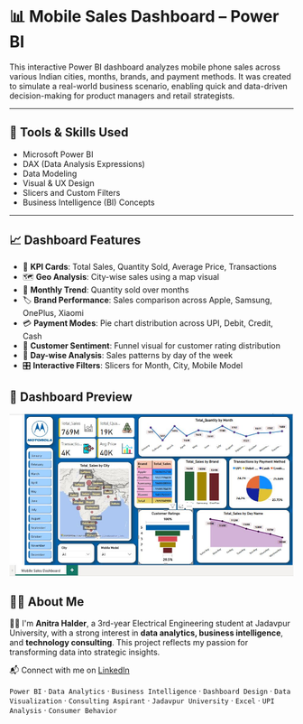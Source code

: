 # 📊 Mobile Sales Dashboard – Power BI

This interactive Power BI dashboard analyzes mobile phone sales across various Indian cities, months, brands, and payment methods. It was created to simulate a real-world business scenario, enabling quick and data-driven decision-making for product managers and retail strategists.

---

## 🔧 Tools & Skills Used
- Microsoft Power BI  
- DAX (Data Analysis Expressions)  
- Data Modeling  
- Visual & UX Design  
- Slicers and Custom Filters  
- Business Intelligence (BI) Concepts

---

## 📈 Dashboard Features
- 📌 **KPI Cards**: Total Sales, Quantity Sold, Average Price, Transactions  
- 🗺️ **Geo Analysis**: City-wise sales using a map visual  
- 📅 **Monthly Trend**: Quantity sold over months  
- 🏷️ **Brand Performance**: Sales comparison across Apple, Samsung, OnePlus, Xiaomi  
- 💳 **Payment Modes**: Pie chart distribution across UPI, Debit, Credit, Cash  
- 🌟 **Customer Sentiment**: Funnel visual for customer rating distribution  
- 📆 **Day-wise Analysis**: Sales patterns by day of the week  
- 🎛️ **Interactive Filters**: Slicers for Month, City, Mobile Model  


## 📸 Dashboard Preview

![Dashboard Preview](https://github.com/student-ju/Mobile-Sales-Dashboard/blob/main/Mobile%20Sales%20Dasboard%20PowerBi%20Project%201.JPG)

## 🙋‍♀️ About Me

👩‍💻 I'm **Anitra Halder**, a 3rd-year Electrical Engineering student at Jadavpur University, with a strong interest in **data analytics, business intelligence**, and **technology consulting**. This project reflects my passion for transforming data into strategic insights.

📬 Connect with me on [LinkedIn](https://www.linkedin.com/in/anitra-halder-0b6a4b323)

`Power BI` · `Data Analytics` · `Business Intelligence` · `Dashboard Design` · `Data Visualization` · `Consulting Aspirant` · `Jadavpur University` · `Excel` · `UPI Analysis` · `Consumer Behavior`
